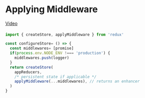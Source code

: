 # Applying Middleware
[Video](https://egghead.io/lessons/javascript-redux-applying-redux-middleware)

####

```js
import { createStore, applyMiddleware } from 'redux'

const configureStore= () => {
  const middlewares= [promise]
  if(process.env.NODE_ENV !=== 'production') {
    middlewares.push(logger)
  }
  return createStore(
    appReducers,
    /* persistent state if applicable */
    applyMiddleware(...middlewares), // returns an enhancer
  )
}
```
